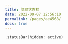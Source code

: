```yaml
---
title: 隐藏状态栏
date: 2022-09-07 12:56:10
permalink: /pages/ae4568/
docs: true
---
```




```swift
.statusBar(hidden: active)
```
